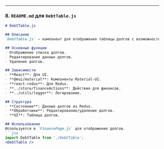 
---

### 8. `README.md` для `DebtTable.js`

```markdown
# DebtTable.js

## Описание
`DebtTable.js` — компонент для отображения таблицы долгов с возможностью редактирования и удаления.

## Основные функции
- Отображение списка долгов.
- Редактирование данных долгов.
- Удаление долгов.

## Зависимости
- **React**: Для UI.
- **@mui/material**: Компоненты Material-UI.
- **react-redux**: Для Redux.
- **../store/financeActions**: Действия для финансов.
- **../utils/logger**: Логирование.

## Структура
- **Состояние**: Данные долгов из Redux.
- **Обработчики**: Редактирование/удаление долгов.
- **UI**: Таблица долгов.

## Использование
Используется в `FinancePage.js` для отображения долгов.
```jsx
import DebtTable from './DebtTable';
<DebtTable />